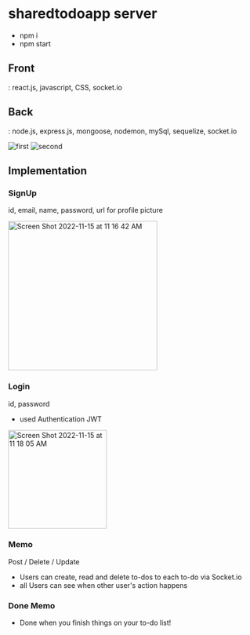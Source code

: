 
# sharedtodoapp server


- npm i 
- npm start

## Front

: react.js, javascript, CSS, socket.io

## Back

: node.js, express.js, mongoose, nodemon, mySql, sequelize, socket.io

![first](https://user-images.githubusercontent.com/63833286/196382600-4f69b0c3-f0f7-4e75-9ed8-509414954bb1.gif)
![second](https://user-images.githubusercontent.com/63833286/196382610-87ba80dc-98c7-4530-b0a5-5b810865464d.gif)



## Implementation

### SignUp
id, email, name, password, url for profile picture


<img width="304" alt="Screen Shot 2022-11-15 at 11 16 42 AM" src="https://user-images.githubusercontent.com/63833286/201810168-03d6fe84-3814-48ba-b961-933fc9adf959.png">



### Login 
id, password
- used Authentication JWT

<img width="201" alt="Screen Shot 2022-11-15 at 11 18 05 AM" src="https://user-images.githubusercontent.com/63833286/201810328-f13e7b15-330a-413d-9010-f9625ce09294.png">





### Memo 
Post / Delete / Update

- Users can create, read and delete to-dos to each to-do via Socket.io
- all Users can see when other user's action happens


### Done Memo
- Done when you finish things on your to-do list!

